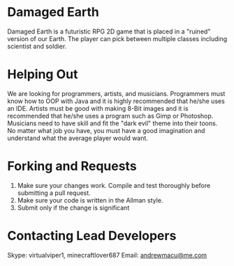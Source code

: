 Damaged Earth
=

Damaged Earth is a futuristic RPG 2D game that is placed in a "ruined" version of our Earth. The player can pick
between multiple classes including scientist and soldier.

Helping Out
=

We are looking for programmers, artists, and musicians. Programmers must know how to OOP with Java and it is highly
recommended that he/she uses an IDE. Artists must be good with making 8-Bit images and it is recommended that he/she
uses a program such as Gimp or Photoshop. Musicians need to have skill and fit the "dark evil" theme into their toons.
No matter what job you have, you must have a good imagination and understand what the average player would want.

Forking and Requests
=

1. Make sure your changes work. Compile and test thoroughly before submitting a pull request.
2. Make sure your code is written in the Allman style.
3. Submit only if the change is significant

Contacting Lead Developers
=

Skype: virtualviper1, minecraftlover687
Email: andrewmacu@me.com